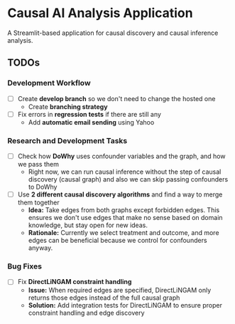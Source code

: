 # Causal AI Analysis Application

A Streamlit-based application for causal discovery and causal inference analysis.

## TODOs

### Development Workflow
- [ ] Create **develop branch** so we don't need to change the hosted one
  - Create **branching strategy**
- [ ] Fix errors in **regression tests** if there are still any
  - Add **automatic email sending** using Yahoo

### Research and Development Tasks
- [ ] Check how **DoWhy** uses confounder variables and the graph, and how we pass them
  - Right now, we can run causal inference without the step of causal discovery (causal graph) and also we can skip passing confounders to DoWhy
- [ ] Use **2 different causal discovery algorithms** and find a way to merge them together
  - **Idea:** Take edges from both graphs except forbidden edges. This ensures we don't use edges that make no sense based on domain knowledge, but stay open for new ideas.
  - **Rationale:** Currently we select treatment and outcome, and more edges can be beneficial because we control for confounders anyway.

### Bug Fixes
- [ ] Fix **DirectLiNGAM constraint handling**
  - **Issue:** When required edges are specified, DirectLiNGAM only returns those edges instead of the full causal graph
  - **Solution:** Add integration tests for DirectLiNGAM to ensure proper constraint handling and edge discovery
